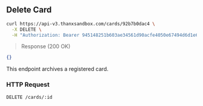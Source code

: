 ## Delete Card

```bash
curl https://api-v3.thanxsandbox.com/cards/92b7b0dac4 \
  -X DELETE \
  -H "Authorization: Bearer 945148251b603ae34561d90acfe4050e67494d6d1e65d4d3d52798407f03c0bd"
```

> Response (200 OK)

```json
{}
```

This endpoint archives a registered card.

### HTTP Request

`DELETE /cards/:id`
